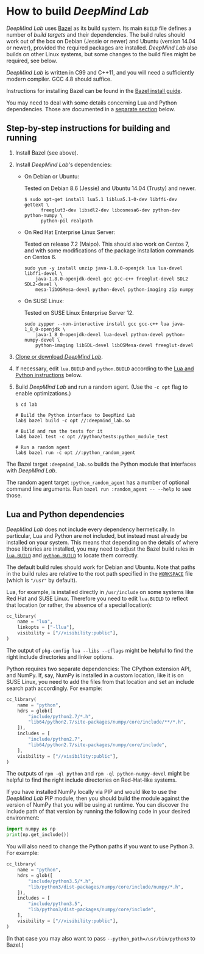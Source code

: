 # How to build *DeepMind Lab*




*DeepMind Lab* uses [Bazel](https://bazel.build/) as its build system. Its main
`BUILD` file defines a number of *build targets* and their dependencies. The
build rules should work out of the box on Debian (Jessie or newer) and Ubuntu
(version 14.04 or newer), provided the required packages are installed.
*DeepMind Lab* also builds on other Linux systems, but some changes to the build
files might be required, see below.

*DeepMind Lab* is written in C99 and C++11, and you will need a sufficiently
modern compiler. GCC 4.8 should suffice.

Instructions for installing Bazel can be found in the [Bazel install
guide](https://docs.bazel.build/versions/master/install.html).

You may need to deal with some details concerning Lua and Python dependencies.
Those are documented in a [separate section](#lua-and-python-dependencies)
below.

## Step-by-step instructions for building and running

1. Install Bazel (see above).

2. Install *DeepMind Lab*'s dependencies:

   * On Debian or Ubuntu:

     Tested on Debian 8.6 (Jessie) and Ubuntu 14.04 (Trusty) and newer.

     ```shell
     $ sudo apt-get install lua5.1 liblua5.1-0-dev libffi-dev gettext \
           freeglut3-dev libsdl2-dev libosmesa6-dev python-dev python-numpy \
           python-pil realpath
     ```

   * On Red Hat Enterprise Linux Server:

     Tested on release 7.2 (Maipo). This should also work on Centos 7, and with
     some modifications of the package installation commands on Centos 6.

     ```shell
     sudo yum -y install unzip java-1.8.0-openjdk lua lua-devel libffi-devel \
         java-1.8.0-openjdk-devel gcc gcc-c++ freeglut-devel SDL2 SDL2-devel \
         mesa-libOSMesa-devel python-devel python-imaging zip numpy
     ```

   * On SUSE Linux:

     Tested on SUSE Linux Enterprise Server 12.

     ```shell
     sudo zypper --non-interactive install gcc gcc-c++ lua java-1_8_0-openjdk \
         java-1_8_0-openjdk-devel lua-devel python-devel python-numpy-devel \
         python-imaging libSDL-devel libOSMesa-devel freeglut-devel
     ```

3. [Clone or download *DeepMind Lab*](https://github.com/deepmind/lab).

4. If necessary, edit `lua.BUILD` and `python.BUILD` according to the [Lua and
   Python instructions](#lua-and-python-dependencies) below.

5. Build *DeepMind Lab* and run a random agent. (Use the `-c opt` flag to enable
   optimizations.)

   ```shell
   $ cd lab

   # Build the Python interface to DeepMind Lab
   lab$ bazel build -c opt //:deepmind_lab.so

   # Build and run the tests for it
   lab$ bazel test -c opt //python/tests:python_module_test

   # Run a random agent
   lab$ bazel run -c opt //:python_random_agent
   ```

The Bazel target `:deepmind_lab.so` builds the Python module that interfaces
with *DeepMind Lab*.

The random agent target `:python_random_agent` has a number of optional command line
arguments. Run `bazel run :random_agent -- --help` to see those.

## Lua and Python dependencies

*DeepMind Lab* does not include every dependency hermetically. In particular,
Lua and Python are not included, but instead must already be installed on your
system. This means that depending on the details of where those libraries are
installed, you may need to adjust the Bazel build rules in
[`lua.BUILD`](../../lua.BUILD) and [`python.BUILD`](../../python.BUILD) to
locate them correctly.

The default build rules should work for Debian and Ubuntu. Note that paths in
the build rules are relative to the root path specified in the
[`WORKSPACE`](../../WORKSPACE) file (which is `"/usr"` by default).

Lua, for example, is installed directly in `/usr/include` on some systems like
Red Hat and SUSE Linux. Therefore you need to edit `lua.BUILD` to reflect that
location (or rather, the absence of a special location):

```python
cc_library(
    name = "lua",
    linkopts = ["-llua"],
    visibility = ["//visibility:public"],
)
```
The output of `pkg-config lua --libs --cflags` might be helpful to find the
right include directories and linker options.

Python requires two separate dependencies: The CPython extension API, and NumPy.
If, say, NumPy is installed in a custom location, like it is on SUSE Linux, you
need to add the files from that location and set an include search path
accordingly. For example:

```python
cc_library(
    name = "python",
    hdrs = glob([
        "include/python2.7/*.h",
        "lib64/python2.7/site-packages/numpy/core/include/**/*.h",
    ]),
    includes = [
        "include/python2.7",
        "lib64/python2.7/site-packages/numpy/core/include",
    ],
    visibility = ["//visibility:public"],
)
```
The outputs of `rpm -ql python` and `rpm -ql python-numpy-devel` might be
helpful to find the right include directories on Red-Hat-like systems.

If you have installed NumPy locally via PIP and would like to use the *DeepMind
Lab* PIP module, then you should build the module against the version of NumPy
that you will be using at runtime. You can discover the include path of that
version by running the following code in your desired environment:

```python
import numpy as np
print(np.get_include())
```

You will also need to change the Python paths if you want to use Python 3. For
example:

```python
cc_library(
    name = "python",
    hdrs = glob([
        "include/python3.5/*.h",
        "lib/python3/dist-packages/numpy/core/include/numpy/*.h",
    ]),
    includes = [
        "include/python3.5",
        "lib/python3/dist-packages/numpy/core/include",
    ],
    visibility = ["//visibility:public"],
)
```

(In that case you may also want to pass `--python_path=/usr/bin/python3` to
Bazel.)


